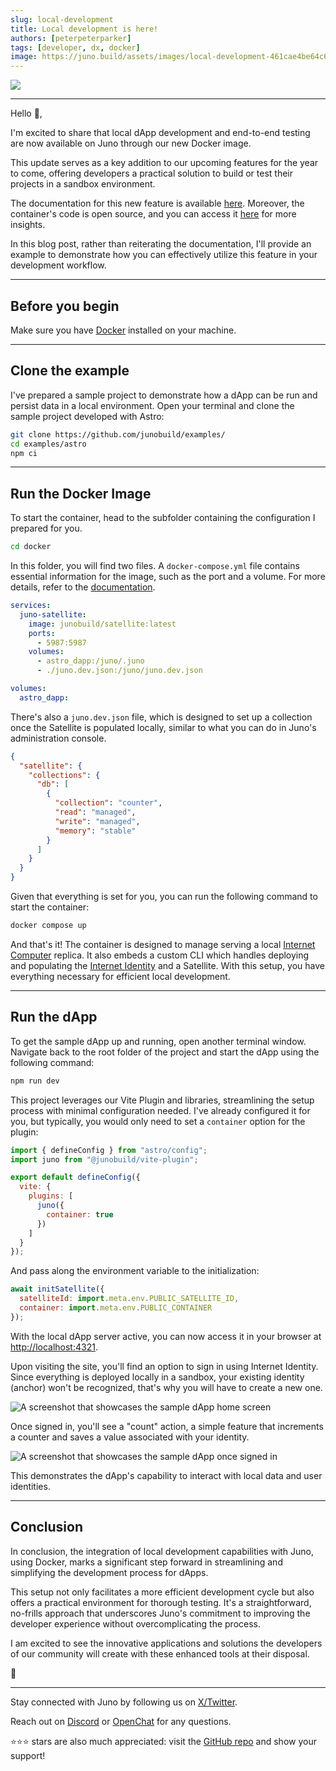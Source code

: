 ```yaml
---
slug: local-development
title: Local development is here!
authors: [peterpeterparker]
tags: [developer, dx, docker]
image: https://juno.build/assets/images/local-development-461cae4be64c62dcf7bbf6722d2a31c2.png
---
```


![](./local-development.png)

---

Hello 👋,

I'm excited to share that local dApp development and end-to-end testing are now available on Juno through our new Docker image.

This update serves as a key addition to our upcoming features for the year to come, offering developers a practical solution to build or test their projects in a sandbox environment.

The documentation for this new feature is available [here](/docs/guides/local-development). Moreover, the container's code is open source, and you can access it [here](https://github.com/junobuild/juno-docker) for more insights.

In this blog post, rather than reiterating the documentation, I'll provide an example to demonstrate how you can effectively utilize this feature in your development workflow.

---

## Before you begin

Make sure you have [Docker](https://www.docker.com/products/docker-desktop/) installed on your machine.

---

## Clone the example

I've prepared a sample project to demonstrate how a dApp can be run and persist data in a local environment. Open your terminal and clone the sample project developed with Astro:

```bash
git clone https://github.com/junobuild/examples/
cd examples/astro
npm ci
```

---

## Run the Docker Image

To start the container, head to the subfolder containing the configuration I prepared for you.

```bash
cd docker
```

In this folder, you will find two files. A `docker-compose.yml` file contains essential information for the image, such as the port and a volume. For more details, refer to the [documentation](/docs/guides/local-development).

```yml title="docker-compose.yml"
services:
  juno-satellite:
    image: junobuild/satellite:latest
    ports:
      - 5987:5987
    volumes:
      - astro_dapp:/juno/.juno
      - ./juno.dev.json:/juno/juno.dev.json

volumes:
  astro_dapp:
```

There's also a `juno.dev.json` file, which is designed to set up a collection once the Satellite is populated locally, similar to what you can do in Juno's administration console.

```json title="juno.dev.json"
{
  "satellite": {
    "collections": {
      "db": [
        {
          "collection": "counter",
          "read": "managed",
          "write": "managed",
          "memory": "stable"
        }
      ]
    }
  }
}
```

Given that everything is set for you, you can run the following command to start the container:

```bash
docker compose up
```

And that's it! The container is designed to manage serving a local [Internet Computer](https://internetcomputer.org/) replica. It also embeds a custom CLI which handles deploying and populating the [Internet Identity](https://identity.internetcomputer.org/) and a Satellite. With this setup, you have everything necessary for efficient local development.

---

## Run the dApp

To get the sample dApp up and running, open another terminal window. Navigate back to the root folder of the project and start the dApp using the following command:

```bash
npm run dev
```

This project leverages our Vite Plugin and libraries, streamlining the setup process with minimal configuration needed. I've already configured it for you, but typically, you would only need to set a `container` option for the plugin:

```javascript title="astro.config.js"
import { defineConfig } from "astro/config";
import juno from "@junobuild/vite-plugin";

export default defineConfig({
  vite: {
    plugins: [
      juno({
        container: true
      })
    ]
  }
});
```

And pass along the environment variable to the initialization:

```javascript
await initSatellite({
  satelliteId: import.meta.env.PUBLIC_SATELLITE_ID,
  container: import.meta.env.PUBLIC_CONTAINER
});
```

With the local dApp server active, you can now access it in your browser at [http://localhost:4321](http://localhost:4321).

Upon visiting the site, you'll find an option to sign in using Internet Identity. Since everything is deployed locally in a sandbox, your existing identity (anchor) won't be recognized, that's why you will have to create a new one.

![A screenshot that showcases the sample dApp home screen](local-development-sample-sign-in.png)

Once signed in, you'll see a "count" action, a simple feature that increments a counter and saves a value associated with your identity.

![A screenshot that showcases the sample dApp once signed in](local-development-sample-count.png)

This demonstrates the dApp's capability to interact with local data and user identities.

---

## Conclusion

In conclusion, the integration of local development capabilities with Juno, using Docker, marks a significant step forward in streamlining and simplifying the development process for dApps.

This setup not only facilitates a more efficient development cycle but also offers a practical environment for thorough testing. It's a straightforward, no-frills approach that underscores Juno's commitment to improving the developer experience without overcomplicating the process.

I am excited to see the innovative applications and solutions the developers of our community will create with these enhanced tools at their disposal.

👋

---

Stay connected with Juno by following us on [X/Twitter](https://twitter.com/junobuild).

Reach out on [Discord](https://discord.gg/wHZ57Z2RAG) or [OpenChat](https://oc.app/community/vxgpi-nqaaa-aaaar-ar4lq-cai/?ref=xanzv-uaaaa-aaaaf-aneba-cai) for any questions.

⭐️⭐️⭐️ stars are also much appreciated: visit the [GitHub repo](https://github.com/junobuild/juno) and show your support!
